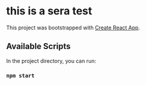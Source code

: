 # this is a sera test

This project was bootstrapped with [Create React App](https://github.com/facebook/create-react-app).

## Available Scripts

In the project directory, you can run:

### `npm start`
